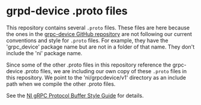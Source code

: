 # grpd-device .proto files

This repository contains several `.proto` files. These files are here because the ones in the [grpc-device GitHub repository](https://github.com/ni/grpc-device/tree/main/imports/protobuf) are not following our current conventions and style for `.proto` files. For example, they have the 'grpc_device' package name but are not in a folder of that name. They don't include the 'ni' package name.

Since some of the other .proto files in this repository reference the grpc-device .proto files, we are including our own copy of these `.proto` files in this repository. We point to the 'ni/grpcdevice/v1' directory as an include path when we compile the other .proto files.

See the [NI gRPC Protocol Buffer Style Guide](https://dev.azure.com/ni/DevCentral/_wiki/wikis/AppCentral.wiki/37475/NI-gRPC-Protocol-Buffer-Style-Guide) for details.